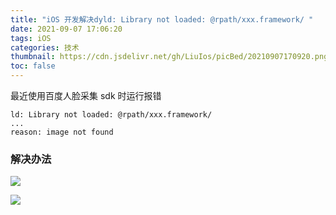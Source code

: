 ```yaml
---
title: "iOS 开发解决dyld: Library not loaded: @rpath/xxx.framework/ "
date: 2021-09-07 17:06:20
tags: iOS
categories: 技术
thumbnail: https://cdn.jsdelivr.net/gh/LiuIos/picBed/20210907170920.png
toc: false
---
```


最近使用百度人脸采集 sdk 时运行报错

```
ld: Library not loaded: @rpath/xxx.framework/
...
reason: image not found
```

### 解决办法

![](https://cdn.jsdelivr.net/gh/LiuIos/picBed/20210907171430.png)

![](https://cdn.jsdelivr.net/gh/LiuIos/picBed/ttttt.png)
